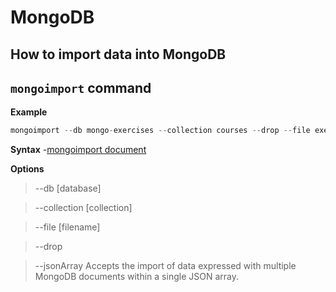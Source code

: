 # MongoDB

## How to import data into MongoDB

## `mongoimport` command

**Example**
```js
mongoimport --db mongo-exercises --collection courses --drop --file exercise-data.json --jsonArray
```

**Syntax**
-[mongoimport document](https://docs.mongodb.com/manual/reference/program/mongoimport/#cmdoption-mongoimport-jsonarray)

**Options**
>--db [database] 

>--collection [collection]

>--file [filename]

>--drop

>--jsonArray 
Accepts the import of data expressed with multiple MongoDB documents within a single JSON array.


